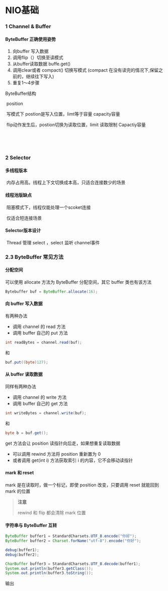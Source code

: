 # NIO基础

### 1 Channel & Buffer

#### ByteBuffer 正确使用姿势

1. 向buffer 写入数据
2. 调用flip（）切换至读模式
3. 从buffer读取数据 buffe.get()
4. 调用clear或者 compact() 切换写模式 (compact 在没有读完的情况下,保留之前的，继续往下写入)
5.  重复1～4步骤 

ByteBuffer结构

​	position 

​		写模式下 postion是写入位置，limt等于容量 capacity容量

​		 flip动作发生后，postion切换为读取位置，limit 读取限制 Capactiy容量

​	



​		



### 2 Selector

#### 	多线程版本

​		内存占用高。线程上下文切换成本高，只适合连接数少的场景

####     线程池版缺点

​		 阻塞模式下，线程仅能处理一个scoket连接

​		 仅适合短连接场景

#### 	Selector版本设计

​	Thread 管理 select ，select 监听 channel事件 





### 2.3 ByteBuffer 常见方法

#### 分配空间

可以使用 allocate 方法为 ByteBuffer 分配空间，其它 buffer 类也有该方法

```java
Bytebuffer buf = ByteBuffer.allocate(16);
```

#### 向 buffer 写入数据

有两种办法

- 调用 channel 的 read 方法
- 调用 buffer 自己的 put 方法

```java
int readBytes = channel.read(buf);
```

和

```java
buf.put((byte)127);
```

#### 从 buffer 读取数据

同样有两种办法

- 调用 channel 的 write 方法
- 调用 buffer 自己的 get 方法

```java
int writeBytes = channel.write(buf);
```

和

```java
byte b = buf.get();
```

get 方法会让 position 读指针向后走，如果想重复读取数据

- 可以调用 rewind 方法将 position 重新置为 0
- 或者调用 get(int i) 方法获取索引 i 的内容，它不会移动读指针

#### mark 和 reset

mark 是在读取时，做一个标记，即使 position 改变，只要调用 reset 就能回到 mark 的位置

> **注意**
>
> rewind 和 flip 都会清除 mark 位置

#### 字符串与 ByteBuffer 互转

```java
ByteBuffer buffer1 = StandardCharsets.UTF_8.encode("你好");
ByteBuffer buffer2 = Charset.forName("utf-8").encode("你好");

debug(buffer1);
debug(buffer2);

CharBuffer buffer3 = StandardCharsets.UTF_8.decode(buffer1);
System.out.println(buffer3.getClass());
System.out.println(buffer3.toString());
```

输出



 

​		

